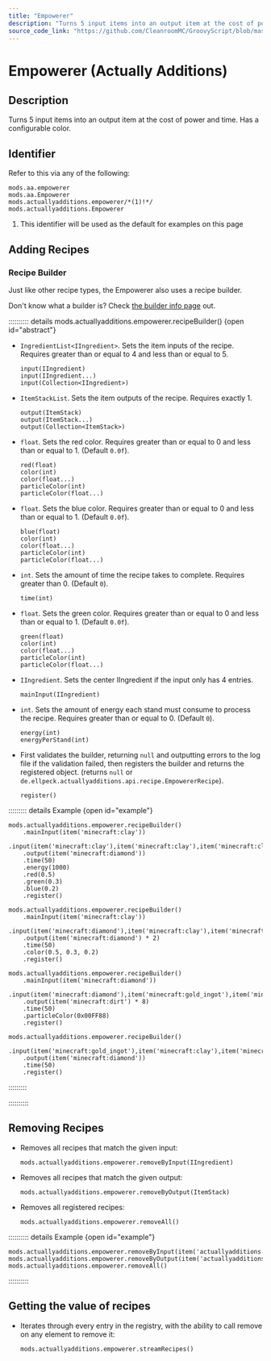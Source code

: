 ```yaml
---
title: "Empowerer"
description: "Turns 5 input items into an output item at the cost of power and time. Has a configurable color."
source_code_link: "https://github.com/CleanroomMC/GroovyScript/blob/master/src/main/java/com/cleanroommc/groovyscript/compat/mods/actuallyadditions/Empowerer.java"
---
```


# Empowerer (Actually Additions)

## Description

Turns 5 input items into an output item at the cost of power and time. Has a configurable color.

## Identifier

Refer to this via any of the following:

```groovy:no-line-numbers {3}
mods.aa.empowerer
mods.aa.Empowerer
mods.actuallyadditions.empowerer/*(1)!*/
mods.actuallyadditions.Empowerer
```

1. This identifier will be used as the default for examples on this page

## Adding Recipes

### Recipe Builder

Just like other recipe types, the Empowerer also uses a recipe builder.

Don't know what a builder is? Check [the builder info page](../../../groovy/builder.md) out.

:::::::::: details mods.actuallyadditions.empowerer.recipeBuilder() {open id="abstract"}
- `IngredientList<IIngredient>`. Sets the item inputs of the recipe. Requires greater than or equal to 4 and less than or equal to 5.

    ```groovy:no-line-numbers
    input(IIngredient)
    input(IIngredient...)
    input(Collection<IIngredient>)
    ```

- `ItemStackList`. Sets the item outputs of the recipe. Requires exactly 1.

    ```groovy:no-line-numbers
    output(ItemStack)
    output(ItemStack...)
    output(Collection<ItemStack>)
    ```

- `float`. Sets the red color. Requires greater than or equal to 0 and less than or equal to 1. (Default `0.0f`).

    ```groovy:no-line-numbers
    red(float)
    color(int)
    color(float...)
    particleColor(int)
    particleColor(float...)
    ```

- `float`. Sets the blue color. Requires greater than or equal to 0 and less than or equal to 1. (Default `0.0f`).

    ```groovy:no-line-numbers
    blue(float)
    color(int)
    color(float...)
    particleColor(int)
    particleColor(float...)
    ```

- `int`. Sets the amount of time the recipe takes to complete. Requires greater than 0. (Default `0`).

    ```groovy:no-line-numbers
    time(int)
    ```

- `float`. Sets the green color. Requires greater than or equal to 0 and less than or equal to 1. (Default `0.0f`).

    ```groovy:no-line-numbers
    green(float)
    color(int)
    color(float...)
    particleColor(int)
    particleColor(float...)
    ```

- `IIngredient`. Sets the center IIngredient if the input only has 4 entries.

    ```groovy:no-line-numbers
    mainInput(IIngredient)
    ```

- `int`. Sets the amount of energy each stand must consume to process the recipe. Requires greater than or equal to 0. (Default `0`).

    ```groovy:no-line-numbers
    energy(int)
    energyPerStand(int)
    ```

- First validates the builder, returning `null` and outputting errors to the log file if the validation failed, then registers the builder and returns the registered object. (returns `null` or `de.ellpeck.actuallyadditions.api.recipe.EmpowererRecipe`).

    ```groovy:no-line-numbers
    register()
    ```

::::::::: details Example {open id="example"}
```groovy:no-line-numbers
mods.actuallyadditions.empowerer.recipeBuilder()
    .mainInput(item('minecraft:clay'))
    .input(item('minecraft:clay'),item('minecraft:clay'),item('minecraft:clay'),item('minecraft:clay'))
    .output(item('minecraft:diamond'))
    .time(50)
    .energy(1000)
    .red(0.5)
    .green(0.3)
    .blue(0.2)
    .register()

mods.actuallyadditions.empowerer.recipeBuilder()
    .mainInput(item('minecraft:clay'))
    .input(item('minecraft:diamond'),item('minecraft:clay'),item('minecraft:clay'),item('minecraft:clay'))
    .output(item('minecraft:diamond') * 2)
    .time(50)
    .color(0.5, 0.3, 0.2)
    .register()

mods.actuallyadditions.empowerer.recipeBuilder()
    .mainInput(item('minecraft:diamond'))
    .input(item('minecraft:diamond'),item('minecraft:gold_ingot'),item('minecraft:diamond'),item('minecraft:gold_ingot'))
    .output(item('minecraft:dirt') * 8)
    .time(50)
    .particleColor(0x00FF88)
    .register()

mods.actuallyadditions.empowerer.recipeBuilder()
    .input(item('minecraft:gold_ingot'),item('minecraft:clay'),item('minecraft:clay'),item('minecraft:clay'),item('minecraft:clay'))
    .output(item('minecraft:diamond'))
    .time(50)
    .register()
```

:::::::::

::::::::::

## Removing Recipes

- Removes all recipes that match the given input:

    ```groovy:no-line-numbers
    mods.actuallyadditions.empowerer.removeByInput(IIngredient)
    ```

- Removes all recipes that match the given output:

    ```groovy:no-line-numbers
    mods.actuallyadditions.empowerer.removeByOutput(ItemStack)
    ```

- Removes all registered recipes:

    ```groovy:no-line-numbers
    mods.actuallyadditions.empowerer.removeAll()
    ```

:::::::::: details Example {open id="example"}
```groovy:no-line-numbers
mods.actuallyadditions.empowerer.removeByInput(item('actuallyadditions:item_crystal'))
mods.actuallyadditions.empowerer.removeByOutput(item('actuallyadditions:item_misc:24'))
mods.actuallyadditions.empowerer.removeAll()
```

::::::::::

## Getting the value of recipes

- Iterates through every entry in the registry, with the ability to call remove on any element to remove it:

    ```groovy:no-line-numbers
    mods.actuallyadditions.empowerer.streamRecipes()
    ```
